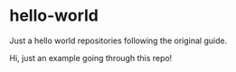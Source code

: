 # hello-world
Just a hello world repositories following the original guide.

Hi, just an example going through this repo!
